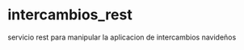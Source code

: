 intercambios_rest
=================

servicio rest para manipular la aplicacion de intercambios navideños
